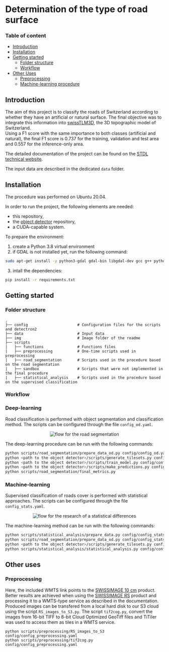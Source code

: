 
# Determination of the type of road surface

### Table of content

- [Introduction](#introduction)
- [Installation](#installation)
- [Getting started](#getting-started)
    - [Folder structure](#folder-structure)
    - [Workflow](#workflow)
- [Other Uses](#other-uses)
    - [Preprocessing](#preprocessing)
    - [Machine-learning procedure](#machine-learning-procedure)


## Introduction

The aim of this project is to classify the roads of Switzerland according to whether they have an artificial or natural surface. The final objective was to integrate this information into [swissTLM3D](https://www.swisstopo.admin.ch/fr/geodata/landscape/tlm3d.html), the 3D topographic model of Switzerland. <br>
Using a F1 score with the same importance to both classes (artificial and natural), the final F1 score is 0.737 for the training, validation and test area and 0.557 for the inference-only area. <br>

The detailed documentation of the project can be found on the [STDL technical website](https://tech.stdl.ch/).

The input data are described in the dedicated `data` folder.


## Installation
The procedure was performed on Ubuntu 20.04. <br>

In order to run the project, the following elements are needed:
- this repository,
- the [object detector](https://github.com/swiss-territorial-data-lab/object-detector) repository,
- a CUDA-capable system.

To prepare the environment:

1. create a Python 3.8 virtual environment
2. if GDAL is not installed yet, run the following command:
```bash 
sudo apt-get install -y python3-gdal gdal-bin libgdal-dev gcc g++ python3.8-dev
```
3. intall the dependencies:
```bash
pip install -r requirements.txt
```

## Getting started

### Folder structure
```
.
├── config                      # Configuration files for the scripts and detectron2
├── data                        # Input data
├── img                         # Image folder of the readme
├── scripts
|   ├── functions               # Functions files
|   ├── preprocessing           # One-time scripts used in preprocessing
|   ├── road_segmentation       # Scripts used in the procedure based on the road segmentation
|   ├── sandbox                 # Scripts that were not implemented in the final procedure
|   ├── statistical_analysis    # Scripts used in the procedure based on the supervised classification
```

### Workflow

### Deep-learning

Road classification is performed with object segmentation and classification method. The scripts can be configured through the file `config_od.yaml`. <br>

<figure align="center">
<image src="img/road_segmentation_flow.jpeg" alt="flow for the road segmentation">
</figure>

The deep-learning procedure can be run with the following commands:
```bash
python scripts/road_segmentation/prepare_data_od.py config/config_od.yaml
python <path to the object detector>/scripts/generate_tilesets.py config/config_od.yaml
python <path to the object detector>/scripts/train_model.py config/config_od.yaml
python <path to the object detector>/scripts/make_predictions.py config/config_od.yaml
python scripts/road_segmentation/final_metrics.py
```

### Machine-learning

Supervised classification of roads cover is performed with statistical approaches. The scripts can be configured through the file `config_stats.yaml`. <br>

<figure align="center">
<image src="img/statistical_flow.jpeg" alt="flow for the research of a statistical differences">
</figure>


The machine-learning method can be run with the following commands:
```bash
python scripts/statistical_analysis/prepare_data.py config/config_stats.yaml
python scripts/road_segmentation/prepare_data_od.py config/config_stats.yaml
python <path to the object detector>/scripts/generate_tilesets.py config/config_stats.yaml
python scripts/statistical_analysis/statistical_analysis.py config/config_stats.yaml
```

## Other uses

### Preprocessing
Here, the included WMTS link points to the [SWISSIMAGE 10 cm](https://www.swisstopo.admin.ch/en/geodata/images/ortho/swissimage10.html) product. Better results are achieved when using the [SWISSIMAGE RS](https://www.swisstopo.admin.ch/en/geodata/images/ortho/swissimage-rs.html) product and processing it to a WMTS-type service as described in the documentation. <br>
Produced images can be transfered from a local hard disk to our S3 cloud using the script `RS_images_to_S3.py`.
The script `tif2cog.py`, convert the images from 16-bit TIFF to 8-bit Cloud Optimized GeoTiff files and TiTiler was used to access them as tiles in a WMTS service.

```
python scripts/preprocessing/RS_images_to_S3 config/config_preprocessing.yaml
python scripts/preprocessing/tif2cog.py config/config_preprocessing.yaml
```